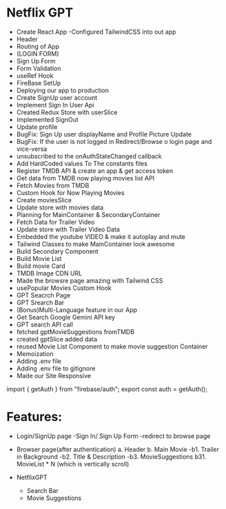 # Netflix GPT
- Create React App
-Configured TailwindCSS into out app
- Header
- Routing of App
- (LOGIN FORM)
- Sign Up Form
- Form Validation
- useRef Hook
- FireBase SetUp
- Deploying our app to production
- Create SignUp user account
- Implement Sign In User Api
- Created Redux Store with userSlice 
- Implemented SignOut 
- Update profile
- BugFix: Sign Up user displayName and Profile Picture Update
- BugFix: If the user is not logged in Redirect/Browse o login page and vice-versa 
- unsubscribed to the onAuthStateChanged callback
- Add HardCoded values To The constants files
- Register TMDB API & create an app & get access token
- Get data from TMDB now playing movies list API
- Fetch Movies from TMDB
- Custom Hook for Now Playing Movies
- Create moviesSlice
- Update store with movies data
- Planning for MainContainer & SecondaryContainer
- Fetch Data for Trailer Video
- Update store with Trailer Video Data
- Embedded the youtube VIDEO & make it autoplay and mute
- Tailwind Classes to make MainContainer look awesome 
- Build Secondary Component
- Build Movie List
- Build movie Card
- TMDB Image CDN URL
- Made the browsre page amazing with Tailwind CSS
- usePopular Movies Custom Hook
- GPT Seacrch Page
- GPT Srearch Bar
- (Bonus)Multi-Language feature in our App
- Get Search Google Gemini API key 
- GPT search API call
- fetched gptMovieSuggestions fromTMDB
- created gptSlice added data
- reused Movie List Component to make movie suggestion Container
- Memoization
- Adding .env file
- Adding .env file to gitignore
- Made our Site Responsive  

import { getAuth } from "firebase/auth";
export const auth = getAuth();


# Features:
- Login/SignUp page
-Sign In/ Sign Up Form
-redirect to browse page
- Browser page(after authentication)
a. Header 
b. Main Movie
-b1. Trailer in Background 
-b2. Title & Description
-b3. MovieSuggestions
     b31. MovieList * N (which is vertically scroll)

- NetflixGPT
   - Search Bar
   - Movie Suggestions